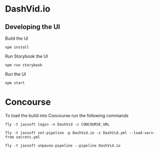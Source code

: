 # DashVid.io

## Developing the UI
Build the UI
```
npm install
```

Run Storybook the UI 
```
npm run storybook
```

Run the UI
```
npm start
```

# Concourse

To load the build into Concourse run the following commands

`fly -t jassoft login -n DashVid -c CONCOURSE_URL`

`fly -t jassoft set-pipeline -p DashVid.io -c DashVid.yml --load-vars-from secrets.yml`

`fly -t jassoft unpause-pipeline --pipeline DashVid.io`
